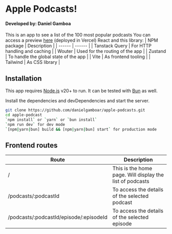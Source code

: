 # Apple Podcasts!

#### Developed by: Daniel Gamboa

This is an app to see a list of the 100 most popular podcasts
You can access a preview [here](https://apple-podcasts.vercel.app/) (deployed in Vercel)
React and this library:
| NPM package | Description |
| ------ | ------ |
| Tanstack Query | For HTTP handling and caching |
| Wouter | Used for the routing of the app |
| Zustand | To handle the global state of the app |
| Vite | As frontend tooling |
| Tailwind | As CSS library |

## Installation

This app requires [Node.js](https://nodejs.org/) v20+ to run.
It can be tested with [Bun](https://bun.sh/) as well.

Install the dependencies and devDependencies and start the server.

```sh
git clone https://github.com/danielgamboar/apple-podcasts.git
cd apple-podcast
`npm install` or `yarn` or `bun install`
`npm run dev` for dev mode
`[npm|yarn|bun] build && [npm|yarn|bun] start` for production mode 
```

## Frontend routes

| Route     | Description                                                                           |
| ---------                               | -------------------------------------------------       |
| /                                       | This is the home page. Will display the list of podcasts|
| /podcasts/:podcastId                    | To access the details of the selected podcast           |
| /podcasts/:podcastId/episode/:episodeId | To access the details of the selected episode           |
